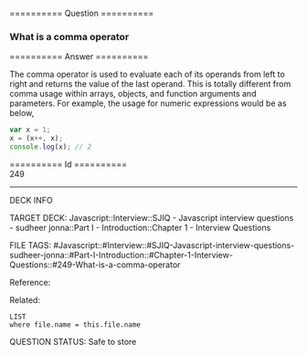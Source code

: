 ========== Question ==========  

### What is a comma operator  

========== Answer ==========  

The comma operator is used to evaluate each of its operands from left to right
and returns the value of the last operand. This is totally different from comma
usage within arrays, objects, and function arguments and parameters. For
example, the usage for numeric expressions would be as below,

```javascript
var x = 1;
x = (x++, x);
console.log(x); // 2
```

========== Id ==========  
249

---

DECK INFO

TARGET DECK: Javascript::Interview::SJIQ - Javascript interview questions - sudheer jonna::Part I - Introduction::Chapter 1 - Interview Questions

FILE TAGS: #Javascript::#Interview::#SJIQ-Javascript-interview-questions-sudheer-jonna::#Part-I-Introduction::#Chapter-1-Interview-Questions::#249-What-is-a-comma-operator

Reference:

Related:

```dataview
LIST
where file.name = this.file.name
```

QUESTION STATUS: Safe to store
